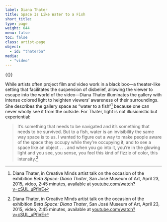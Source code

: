```yaml
---
label: Diana Thater
title: Space Is Like Water to a Fish
short_title:
type: page
weight: 644
menu: false
toc: false
class: artist-page
object:
  - id: "thater5a"
media:
  - "video"
---
```

{{<q-figure id="thater5a" >}}

While artists often project film and video work in a black box—a theater-like setting that facilitates the suspension of disbelief, allowing the viewer to escape into the world of the video—Diana Thater illuminates the gallery with intense colored light to heighten viewers’ awareness of their surroundings. She describes the gallery space as “water to a fish”[^1] because one can never wholly see it from the outside. For Thater, light is not illusionistic but experiential:

>It’s something that needs to be navigated and it’s something that needs to be survived. But to a fish, water is an invisibility the same way space is to us. I wanted to figure out a way to make people aware of the space they occupy while they’re occupying it, and to see a space like an object . . . and when you go into it, you’re in the glowing light and you see, you sense, you feel this kind of fizzle of color, this intensity.[^2]

[^1]: Diana Thater, in Creative Minds artist talk on the occasion of the exhibition *Beta Space: Diana Thater*, San José Museum of Art, April 23, 2015, video, 2:45 minutes, available at [youtube.com/watch?v=cSUL\_uPfinE](https://www.youtube.com/watch?v=cSUL\_uPfinE)

[^2]: Diana Thater, in Creative Minds artist talk on the occasion of the exhibition *Beta Space: Diana Thater*, San José Museum of Art, April 23, 2015, video, 2:45 minutes, available at [youtube.com/watch?v=cSUL\_uPfinE](https://www.youtube.com/watch?v=cSUL\_uPfinE)
